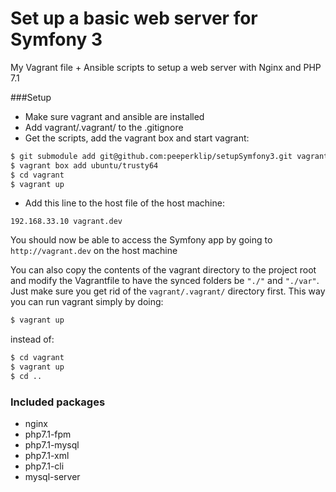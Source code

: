 # Set up a basic web server for Symfony 3
My Vagrant file + Ansible scripts to setup a web server with Nginx and PHP 7.1

###Setup
* Make sure vagrant and ansible are installed
* Add vagrant/.vagrant/ to the .gitignore
* Get the scripts, add the vagrant box and start vagrant:
```sh
$ git submodule add git@github.com:peeperklip/setupSymfony3.git vagrant
$ vagrant box add ubuntu/trusty64
$ cd vagrant
$ vagrant up
```
* Add this line to the host file of the host machine:
```
192.168.33.10 vagrant.dev
```
You should now be able to access the Symfony app by going to `http://vagrant.dev` on the host machine

You can also copy the contents of the vagrant directory to the
project root and modify the Vagrantfile to have the synced folders be `"./"` and `"./var"`.
Just make sure you get rid of the `vagrant/.vagrant/` directory first. This way you can run vagrant simply by doing:
```sh
$ vagrant up
```
instead of:
```sh
$ cd vagrant
$ vagrant up
$ cd ..
```

### Included packages
* nginx
* php7.1-fpm
* php7.1-mysql
* php7.1-xml
* php7.1-cli
* mysql-server
